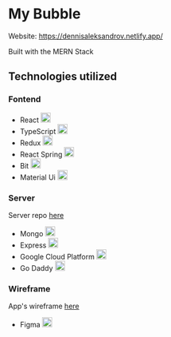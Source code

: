 # My Bubble

Website: https://dennisaleksandrov.netlify.app/

Built with the MERN Stack

## Technologies utilized

### Fontend

- React <img src="https://i.ibb.co/nb965ST/react-Logo.png" width="20" title="">
- TypeScript <img src="https://i.ibb.co/RBfMh8f/typescript.png" width="20" title="">
- Redux <img src="https://i.ibb.co/dbQkwZM/redux.png" width="20" title="">
- React Spring <img src="https://i.ibb.co/DM6b0gQ/react-spring.png" width="20" title="">
- Bit <img src="https://i.ibb.co/gZX3hH4/bit.png" width="20" title="">
- Material Ui <img src="https://i.ibb.co/VQD5cY6/material-ui.png" width="20" title="">

### Server

Server repo [here](https://github.com/FormidablePencil/portfolio-server)

- Mongo <img src="https://i.ibb.co/mqJXvJq/mongodb.png" width="20" title="">
- Express <img src="https://i.ibb.co/CJfJN1D/express-Logo.png" width="20" title="">
- Google Cloud Platform <img src="https://i.ibb.co/qjpWtZc/google-cloud-platform.png" width="20" title="">
- Go Daddy <img src="https://i.ibb.co/sqfrGN4/Go-Daddy-Logo.png" width="20" title="">

### Wireframe

App's wireframe [here](https://www.figma.com/file/qvnYQdzU5jVwFSYZTUu7U3/Portfolio-redesign?node-id=25%3A13) 

- Figma <img src="https://i.ibb.co/rb0ygKN/Figma.png" width="20" title="">
